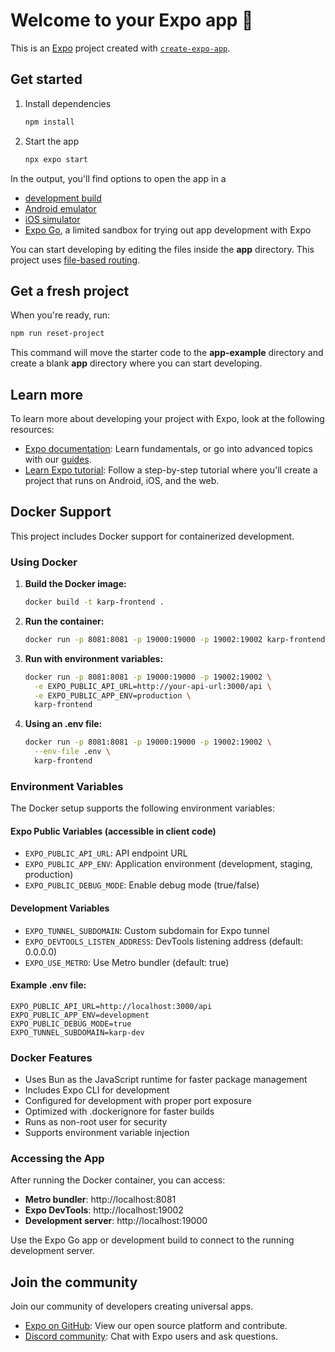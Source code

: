 # Welcome to your Expo app 👋

This is an [Expo](https://expo.dev) project created with [`create-expo-app`](https://www.npmjs.com/package/create-expo-app).

## Get started

1. Install dependencies

   ```bash
   npm install
   ```

2. Start the app

   ```bash
   npx expo start
   ```

In the output, you'll find options to open the app in a

- [development build](https://docs.expo.dev/develop/development-builds/introduction/)
- [Android emulator](https://docs.expo.dev/workflow/android-studio-emulator/)
- [iOS simulator](https://docs.expo.dev/workflow/ios-simulator/)
- [Expo Go](https://expo.dev/go), a limited sandbox for trying out app development with Expo

You can start developing by editing the files inside the **app** directory. This project uses [file-based routing](https://docs.expo.dev/router/introduction).

## Get a fresh project

When you're ready, run:

```bash
npm run reset-project
```

This command will move the starter code to the **app-example** directory and create a blank **app** directory where you can start developing.

## Learn more

To learn more about developing your project with Expo, look at the following resources:

- [Expo documentation](https://docs.expo.dev/): Learn fundamentals, or go into advanced topics with our [guides](https://docs.expo.dev/guides).
- [Learn Expo tutorial](https://docs.expo.dev/tutorial/introduction/): Follow a step-by-step tutorial where you'll create a project that runs on Android, iOS, and the web.

## Docker Support

This project includes Docker support for containerized development.

### Using Docker

1. **Build the Docker image:**
   ```bash
   docker build -t karp-frontend .
   ```

2. **Run the container:**
   ```bash
   docker run -p 8081:8081 -p 19000:19000 -p 19002:19002 karp-frontend
   ```

3. **Run with environment variables:**
   ```bash
   docker run -p 8081:8081 -p 19000:19000 -p 19002:19002 \
     -e EXPO_PUBLIC_API_URL=http://your-api-url:3000/api \
     -e EXPO_PUBLIC_APP_ENV=production \
     karp-frontend
   ```

4. **Using an .env file:**
   ```bash
   docker run -p 8081:8081 -p 19000:19000 -p 19002:19002 \
     --env-file .env \
     karp-frontend
   ```

### Environment Variables

The Docker setup supports the following environment variables:

#### Expo Public Variables (accessible in client code)
- `EXPO_PUBLIC_API_URL`: API endpoint URL
- `EXPO_PUBLIC_APP_ENV`: Application environment (development, staging, production)
- `EXPO_PUBLIC_DEBUG_MODE`: Enable debug mode (true/false)

#### Development Variables
- `EXPO_TUNNEL_SUBDOMAIN`: Custom subdomain for Expo tunnel
- `EXPO_DEVTOOLS_LISTEN_ADDRESS`: DevTools listening address (default: 0.0.0.0)
- `EXPO_USE_METRO`: Use Metro bundler (default: true)

#### Example .env file:
```env
EXPO_PUBLIC_API_URL=http://localhost:3000/api
EXPO_PUBLIC_APP_ENV=development
EXPO_PUBLIC_DEBUG_MODE=true
EXPO_TUNNEL_SUBDOMAIN=karp-dev
```

### Docker Features

- Uses Bun as the JavaScript runtime for faster package management
- Includes Expo CLI for development
- Configured for development with proper port exposure
- Optimized with .dockerignore for faster builds
- Runs as non-root user for security
- Supports environment variable injection

### Accessing the App

After running the Docker container, you can access:
- **Metro bundler**: http://localhost:8081
- **Expo DevTools**: http://localhost:19002
- **Development server**: http://localhost:19000

Use the Expo Go app or development build to connect to the running development server.

## Join the community

Join our community of developers creating universal apps.

- [Expo on GitHub](https://github.com/expo/expo): View our open source platform and contribute.
- [Discord community](https://chat.expo.dev): Chat with Expo users and ask questions.
